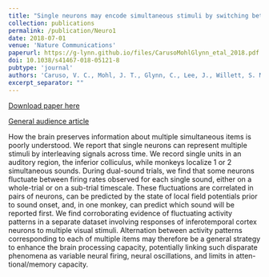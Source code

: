 ```yaml
---
title: "Single neurons may encode simultaneous stimuli by switching between activity patterns"
collection: publications
permalink: /publication/Neuro1
date: 2018-07-01
venue: 'Nature Communications'
paperurl: https://g-lynn.github.io/files/CarusoMohlGlynn_etal_2018.pdf
doi: 10.1038/s41467-018-05121-8
pubtype: 'journal'
authors: 'Caruso, V. C., Mohl, J. T., Glynn, C., Lee, J., Willett, S. M., Zaman, A., Ebhira, A. F., Estrada, R., Freiwald W. A., Tokdar, S. T., and Groh, J. M.'
excerpt_separator: ""
---
```


[Download paper here](https://g-lynn.github.io/files/CarusoMohlGlynn_etal_2018.pdf)

[General audience article](https://today.duke.edu/2018/07/neurons-can-carry-more-one-signal-time)

How the brain preserves information about multiple simultaneous items is poorly understood. We report that single neurons can represent multiple stimuli by interleaving signals across time. We record single units in an auditory region, the inferior colliculus, while monkeys localize 1 or 2 simultaneous sounds. During dual-sound trials, we find that some neurons fluctuate between firing rates observed for each single sound, either on a whole-trial or on a sub-trial timescale. These fluctuations are correlated in pairs of neurons, can be predicted by the state of local field potentials prior to sound onset, and, in one monkey, can predict which sound will be reported first. We find corroborating evidence of fluctuating activity patterns in a separate dataset involving responses of inferotemporal cortex neurons to multiple visual stimuli. Alternation between activity patterns corresponding to each of multiple items may therefore be a general strategy to enhance the brain processing capacity, potentially linking such disparate phenomena as variable neural firing, neural oscillations, and limits in atten- tional/memory capacity.
